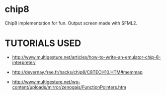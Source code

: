 # chip8

Chip8 implementation for fun.
Output screen made with SFML2.

# TUTORIALS USED

* http://www.multigesture.net/articles/how-to-write-an-emulator-chip-8-interpreter/

* http://devernay.free.fr/hacks/chip8/C8TECH10.HTM#memmap

* http://www.multigesture.net/wp-content/uploads/mirror/zenogais/FunctionPointers.htm

